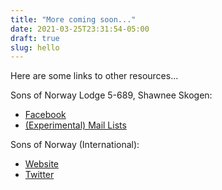 ```yaml
---
title: "More coming soon..."
date: 2021-03-25T23:31:54-05:00
draft: true
slug: hello
---
```

Here are some links to other resources...

Sons of Norway Lodge 5-689, Shawnee Skogen:

- [Facebook](https://www.facebook.com/southillinois/)
- [(Experimental) Mail Lists](https://lists.shawnee-skogen.com/)

Sons of Norway (International):

- [Website](http://www.sofn.com/)
- [Twitter](http://twitter.com/sonsofnorway)


